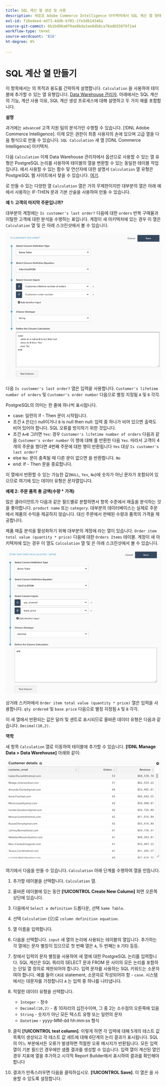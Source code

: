 ```yaml
---
title: SQL 계산 열 생성 및 사용
description: 새로운 Adobe Commerce Intelligence 아키텍처에서 SQL 계산 열 형태로 고급 열을 만드는 방법을 알아봅니다.
exl-id: f16e4ee4-ed73-4ddb-b701-1fe3db14346a
source-git-commit: 6b1bd96a0f9ae8bda3ae8db8ca78ad655079f2a4
workflow-type: tm+mt
source-wordcount: '816'
ht-degree: 0%

---
```


# SQL 계산 열 만들기

이 항목에서는 의 목적과 용도를 간략하게 설명합니다. `Calculation` 을 사용하여 테이블에 추가할 수 있는 열 유형입니다. [Data Warehouse 관리자](../data-warehouse-mgr/tour-dwm.md). 아래에서는 SQL 계산의 기능, 계산 사용 이유, SQL 계산 생성 프로세스에 대해 설명하고 두 가지 예를 포함합니다.

**설명**

과거에는 `advanced` 고객 지원 팀의 분석가만 수행할 수 있습니다. [!DNL Adobe Commerce Intelligence]. 이제 모든 권한이 최종 사용자의 손에 있으며 고급 열을 다음 형식으로 만들 수 있습니다. `SQL Calculation` 새 열 [!DNL Commerce Intelligence] 아키텍처.

다음 `Calculation` 이제 Data Warehouse 관리자에서 옵션으로 사용할 수 있는 열 유형은 PostgreSQL 논리를 사용하여 테이블의 열을 변환할 수 있는 동일한 테이블 작업입니다. 에서 사용할 수 있는 함수 및 연산자에 대한 설명서 `Calculation` 열 유형은 PostgreSQL 웹 사이트에서 찾을 수 있습니다. [여기](https://www.postgresql.org/docs/9.6/functions.html).

로 만들 수 있는 다양한 열 `Calculation` 열은 거의 무제한이지만 대부분의 열은 아래 예에서 사용하는 IF-THEN 문과 기본 산술을 사용하여 만들 수 있습니다.

**예 1: 고객의 마지막 주문입니까?**

대부분의 계정에는 `Is customer's last order?` 다음에 대한 `orders` 반복 구매율과 이탈한 고객에 대한 분석을 수행하는 표입니다. 계정이 새 아키텍처에 있는 경우 이 열은 `Calculation` 열 및 은 아래 스크린샷에서 볼 수 있습니다.

![](../../assets/Is_customer_s_last_order.png)

다음 `Is customer's last order?` 열은 입력을 사용합니다. `Customer's lifetime number of orders` 및 `Customer's order number` 다음으로 별칭 지정됨 `A` 및 `B` 각각.

PostgreSQL의 의미는 한 줄에 하나씩 표시됩니다.

* case: 일련의 If - Then 문이 시작됩니다.
* 조건 `A` 은(는) null이거나 `B` is null then null: 입력 중 하나가 비어 있으면 출력도 비어 있어야 합니다. SQL 오류를 방지하기 위한 것입니다.
* 조건 `A=B` 그러면 `Yes`: 경우 `Customer's lifetime number of orders` 다음과 같음 `Customer's order number` 이 행에 대해 를 반환한 다음 `Yes`. 따라서 고객이 4개의 주문을 했다면 4번째 주문에 대한 행이 반환됩니다 `Yes` 대상 `Is customer's last order?`
* else `No`: 문이 충족될 때 다른 문이 없으면 을 반환합니다. `No`
* end: If - Then 문을 종료합니다.

이 열에서 반환할 수 있는 가능한 값(`NULL`, `Yes`, `No`)에 숫자가 아닌 문자가 포함되어 있으므로 여기에 있는 데이터 유형은 문자열입니다.

**예제 2: 주문 품목 총 금액(수량 * 가격)**

많은 클라이언트가 다음과 같은 필드별로 분할하면서 항목 수준에서 매출을 분석하는 것을 좋아합니다. `product name` 또는 `category`. 대부분의 데이터베이스는 실제로 주문에서 제품의 수익을 제공하지 않습니다. 대신 주문에서 판매된 수량과 품목의 가격을 제공합니다.

제품 매출 분석을 활성화하기 위해 대부분의 계정에 라는 열이 있습니다. `Order item total value (quantity * price)` 다음에 대한 `Orders Items` 테이블. 계정이 새 아키텍처에 있는 경우 이 열도 `Calculation` 열 및 은 아래 스크린샷에서 볼 수 있습니다.

![](../../assets/Order_item_total_value.png)

상거래 스키마에서 `Order item total value (quantity * price)` 열은 입력을 사용합니다. `qty ordered` 및 `base price` 다음으로 별칭 지정됨 `A` 및 `B` 각각.

이 새 열에서 반환되는 값은 달러 및 센트로 표시되므로 올바른 데이터 유형은 다음과 같습니다. `Decimal(10,2)`.

**역학**

새 항목 `Calculation` 열로 이동하여 테이블에 추가할 수 있습니다. **[!DNL Manage Data > Data Warehouse]** 아래와 같이:

![](../../assets/blobid2.png)

여기에서 다음을 만들 수 있습니다. `Calculation` 아래 단계를 수행하여 열을 만듭니다.

1. 추가할 테이블을 선택합니다. `Calculation` 열.
1. 올바른 테이블에 있는 동안 **[!UICONTROL Create New Column]** 화면 오른쪽 상단에 있습니다.
1. 다음에서 `Select a definition` 드롭다운, 선택 `Same Table`.
1. 선택 `Calculation` (으)로 `column definition equation`.
1. 열 이름을 입력합니다.
1. 다음을 선택합니다. `input` 새 열의 논리에 사용되는 테이블의 열입니다. 추가하는 각 열에는 문자 별칭이 있으므로 첫 번째 열은 `A`, 두 번째는 `B` 기타 등등.
1. 창에서 입력의 문자 별칭을 사용하여 새 열에 대한 PostgreSQL 논리를 입력합니다. SQL 계산은 SQL 쿼리의 SELECT 문과 FROM 문 사이의 모든 논리를 포함하는 단일 열 정의로 제한되어야 합니다. 입력 문자를 사용하는 SQL 키워드는 소문자여야 합니다. 예를 들어 `CASE` statement, 소문자로 작성되어야 함 - `case`. 시스템에서는 대문자를 가정합니다 `A` 는 입력 중 하나를 나타냅니다.
1. 적절한 데이터 유형을 선택합니다.
   * `Integer` - 정수
   * `Decimal(10,2)` - 총 10자리의 십진수이며, 그 중 2는 소수점의 오른쪽에 있음
   * `String` - 숫자가 아닌 모든 텍스트 유형 또는 일련의 문자
   * `Datetime` - yyyy-MM-dd hh:mm:ss 형식

1. 클릭 **[!UICONTROL test column]**. 이렇게 하면 각 입력에 대해 5개의 테스트 값 목록이 생성되고 각 테스트 값 세트에 대해 6단계의 논리 결과가 표시됩니다. SQL의 어느 부분에서든 오류가 발생하면 적절한 오류 메시지가 반환됩니다. 모든 입력 열이 기본 필드인 경우에만 샘플 결과를 생성할 수 있습니다. 입력 열이 계산된 열인 경우 지표에 열을 추가하고 시각적 Report Builder에서 표시하여 결과를 확인해야 합니다

1. 결과가 만족스러우면 다음을 클릭하십시오. **[!UICONTROL Save]**. 이 열은 을 사용할 수 있도록 설정합니다.
